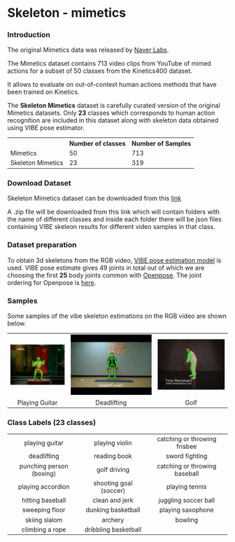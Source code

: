 # Skeleton - mimetics

### Introduction

The original Mimetics data was released by [Naver Labs](https://europe.naverlabs.com/research/computer-vision-research-naver-labs-europe/mimetics/).

The Mimetics dataset contains 713 video clips from YouTube of mimed actions for a subset of 50 classes from the Kinetics400 dataset.

It allows to evaluate on out-of-context human actions methods that have been trained on Kinetics.

The <b>Skeleton Mimetics</b> dataset is carefully curated version of the original Mimetics datasets. Only <b>23</b> classes which corresponds to human action recognition are included in this dataset along with skeleton data obtained using VIBE pose estimator.

<center>
<table >
  <tr>
    <th/>
    <th>Number of classes</th>
    <th>Number of Samples</th>
  </tr>

  <tr>
    <td>Mimetics</td>
    <td>50</td>
    <td>713</td>
  </tr>

  <tr>
    <td>Skeleton Mimetics</td>
    <td>23</td>
    <td>319</td>
  </tr>
</table>
</center>

### Download Dataset

Skeleton Mimetics dataset can be downloaded from this <a href = "https://zenodo.org/record/4543220">link</a>

A .zip file will be downloaded from this link which will contain folders with the name of different classes and inside each folder there will be json files containing VIBE skeleon results for different video samples in that class.

### Dataset preparation

To obtain 3d skeletons from the RGB video, [VIBE pose estimation model](https://github.com/mkocabas/VIBE) is used. VIBE pose estimate gives 49 joints in total out of which we are choosing the first <b>25</b>
body joints common with [Openpose](https://github.com/CMU-Perceptual-Computing-Lab/openpose). The joint ordering for Openpose is [here](https://github.com/CMU-Perceptual-Computing-Lab/openpose/blob/master/doc/output.md#keypoint-ordering-in-cpython).

### Samples

Some samples of the vibe skeleton estimations on the RGB video are shown below.


<table>
<tr>
  <td>
    <img src = "../static/mimetics_1.gif"/>
  </td>
  <td>
    <img src = "../static/mimetics_2.gif" />
  </td>
  <td>
    <img src = "../static/mimetics_3.gif"/>
  </td>
</tr>

<tr>
  <td align="center">Playing Guitar</td>
  <td align="center">Deadlifting</td>
  <td align="center">Golf</td>
</tr>

</table>

### Class Labels (23 classes)

<table>

<tr>
 <td align = "center">playing guitar</td>
 <td align = "center">playing violin</td>
 <td align = "center">catching or throwing frisbee</td>
</tr>
<tr>
 <td align = "center">deadlifting</td>
 <td align = "center">reading book</td>
 <td align = "center">sword fighting</td>
</tr>
<tr>
 <td align = "center">punching person (boxing)</td>
 <td align = "center">golf driving</td>
 <td align = "center">catching or throwing baseball</td>
</tr>
<tr>
 <td align = "center">playing accordion</td>
 <td align = "center">shooting goal (soccer)</td>
 <td align = "center">playing tennis</td>
</tr>
<tr>
 <td align = "center">hitting baseball</td>
 <td align = "center">clean and jerk</td>
 <td align = "center">juggling soccer ball</td>
</tr>
<tr>
 <td align = "center">sweeping floor</td>
 <td align = "center">dunking basketball</td>
 <td align = "center">playing saxophone</td>
</tr>
<tr>
 <td align = "center">skiing slalom</td>
 <td align = "center">archery</td>
 <td align = "center">bowling</td>
</tr>
<tr>
 <td align = "center">climbing a rope</td>
 <td align = "center">dribbling basketball</td>
</tr>

</table>
